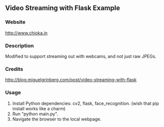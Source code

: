 ## Video Streaming with Flask Example

### Website
http://www.chioka.in

### Description
Modified to support streaming out with webcams, and not just raw JPEGs.

### Credits
http://blog.miguelgrinberg.com/post/video-streaming-with-flask

### Usage
1. Install Python dependencies: cv2, flask, face_recognition. (wish that pip install works like a charm)
2. Run "python main.py".
3. Navigate the browser to the local webpage.